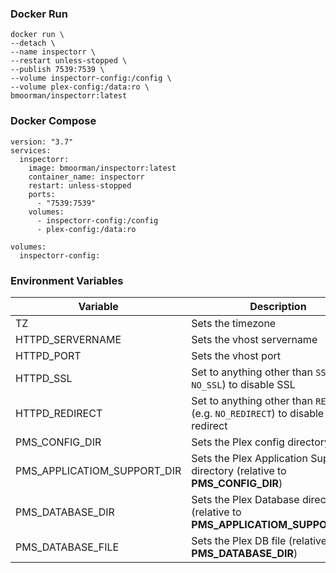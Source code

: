 ### Docker Run
```
docker run \
--detach \
--name inspectorr \
--restart unless-stopped \
--publish 7539:7539 \
--volume inspectorr-config:/config \
--volume plex-config:/data:ro \
bmoorman/inspectorr:latest
```

### Docker Compose
```
version: "3.7"
services:
  inspectorr:
    image: bmoorman/inspectorr:latest
    container_name: inspectorr
    restart: unless-stopped
    ports:
      - "7539:7539"
    volumes:
      - inspectorr-config:/config
      - plex-config:/data:ro

volumes:
  inspectorr-config:
```

### Environment Variables
|Variable|Description|Default|
|--------|-----------|-------|
|TZ|Sets the timezone|`America/Denver`|
|HTTPD_SERVERNAME|Sets the vhost servername|`localhost`|
|HTTPD_PORT|Sets the vhost port|`7539`|
|HTTPD_SSL|Set to anything other than `SSL` (e.g. `NO_SSL`) to disable SSL|`SSL`|
|HTTPD_REDIRECT|Set to anything other than `REDIRECT` (e.g. `NO_REDIRECT`) to disable SSL redirect|`REDIRECT`|
|PMS_CONFIG_DIR|Sets the Plex config directory|`/data`|
|PMS_APPLICATIOM_SUPPORT_DIR|Sets the Plex Application Support directory (relative to **PMS_CONFIG_DIR**)|`Library/Application Support`|
|PMS_DATABASE_DIR|Sets the Plex Database direcotry (relative to **PMS_APPLICATIOM_SUPPORT_DIR**)|`Plex Media Server/Plug-in Support/Databases`|
|PMS_DATABASE_FILE|Sets the Plex DB file (relative to **PMS_DATABASE_DIR**)|`com.plexapp.plugins.library.db`|
